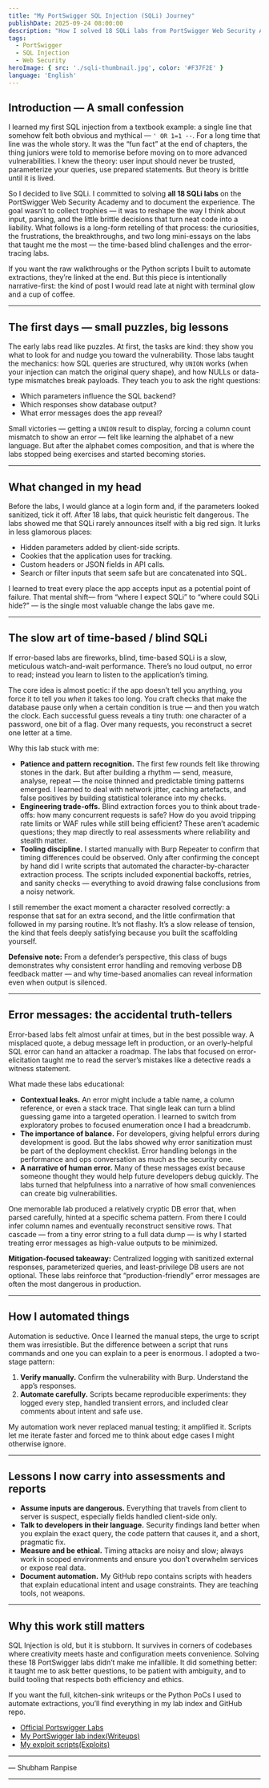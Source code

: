 ```yaml
---
title: "My PortSwigger SQL Injection (SQLi) Journey"
publishDate: 2025-09-24 08:00:00
description: "How I solved 18 SQLi labs from PortSwigger Web Security Academy, what I learned, and how I automated the exploits with Python."
tags:
  - PortSwigger
  - SQL Injection
  - Web Security
heroImage: { src: './sqli-thumbnail.jpg', color: '#F37F2E' }
language: 'English'
---
```


## Introduction — A small confession

I learned my first SQL injection from a textbook example: a single line that somehow felt both obvious and mythical — `' OR 1=1 --`. For a long time that line was the whole story. It was the “fun fact” at the end of chapters, the thing juniors were told to memorise before moving on to more advanced vulnerabilities. I knew the theory: user input should never be trusted, parameterize your queries, use prepared statements. But theory is brittle until it is lived.

So I decided to live SQLi. I committed to solving **all 18 SQLi labs** on the PortSwigger Web Security Academy and to document the experience. The goal wasn’t to collect trophies — it was to reshape the way I think about input, parsing, and the little brittle decisions that turn neat code into a liability. What follows is a long-form retelling of that process: the curiosities, the frustrations, the breakthroughs, and two long mini-essays on the labs that taught me the most — the time-based blind challenges and the error-tracing labs.

If you want the raw walkthroughs or the Python scripts I built to automate extractions, they’re linked at the end. But this piece is intentionally narrative-first: the kind of post I would read late at night with terminal glow and a cup of coffee.

---

## The first days — small puzzles, big lessons

The early labs read like puzzles. At first, the tasks are kind: they show you what to look for and nudge you toward the vulnerability. Those labs taught the mechanics: how SQL queries are structured, why `UNION` works (when your injection can match the original query shape), and how NULLs or data-type mismatches break payloads. They teach you to ask the right questions:

- Which parameters influence the SQL backend?
- Which responses show database output?
- What error messages does the app reveal?

Small victories — getting a `UNION` result to display, forcing a column count mismatch to show an error — felt like learning the alphabet of a new language. But after the alphabet comes composition, and that is where the labs stopped being exercises and started becoming stories.

---

## What changed in my head

Before the labs, I would glance at a login form and, if the parameters looked sanitized, tick it off. After 18 labs, that quick heuristic felt dangerous. The labs showed me that SQLi rarely announces itself with a big red sign. It lurks in less glamorous places:

- Hidden parameters added by client-side scripts.
- Cookies that the application uses for tracking.
- Custom headers or JSON fields in API calls.
- Search or filter inputs that seem safe but are concatenated into SQL.

I learned to treat every place the app accepts input as a potential point of failure. That mental shift— from “where I expect SQLi” to “where could SQLi hide?” — is the single most valuable change the labs gave me.

---

## The slow art of time-based / blind SQLi

If error-based labs are fireworks, blind, time-based SQLi is a slow, meticulous watch-and-wait performance. There’s no loud output, no error to read; instead you learn to listen to the application’s timing.

The core idea is almost poetic: if the app doesn’t tell you anything, you force it to tell you *when* it takes too long. You craft checks that make the database pause only when a certain condition is true — and then you watch the clock. Each successful guess reveals a tiny truth: one character of a password, one bit of a flag. Over many requests, you reconstruct a secret one letter at a time.

Why this lab stuck with me:

- **Patience and pattern recognition.** The first few rounds felt like throwing stones in the dark. But after building a rhythm — send, measure, analyse, repeat — the noise thinned and predictable timing patterns emerged. I learned to deal with network jitter, caching artefacts, and false positives by building statistical tolerance into my checks.
- **Engineering trade-offs.** Blind extraction forces you to think about trade-offs: how many concurrent requests is safe? How do you avoid tripping rate limits or WAF rules while still being efficient? These aren’t academic questions; they map directly to real assessments where reliability and stealth matter.
- **Tooling discipline.** I started manually with Burp Repeater to confirm that timing differences could be observed. Only after confirming the concept by hand did I write scripts that automated the character-by-character extraction process. The scripts included exponential backoffs, retries, and sanity checks — everything to avoid drawing false conclusions from a noisy network.

I still remember the exact moment a character resolved correctly: a response that sat for an extra second, and the little confirmation that followed in my parsing routine. It’s not flashy. It’s a slow release of tension, the kind that feels deeply satisfying because you built the scaffolding yourself.

**Defensive note:** From a defender’s perspective, this class of bugs demonstrates why consistent error handling and removing verbose DB feedback matter — and why time-based anomalies can reveal information even when output is silenced.

---

## Error messages: the accidental truth-tellers

Error-based labs felt almost unfair at times, but in the best possible way. A misplaced quote, a debug message left in production, or an overly-helpful SQL error can hand an attacker a roadmap. The labs that focused on error-elicitation taught me to read the server’s mistakes like a detective reads a witness statement.

What made these labs educational:

- **Contextual leaks.** An error might include a table name, a column reference, or even a stack trace. That single leak can turn a blind guessing game into a targeted operation. I learned to switch from exploratory probes to focused enumeration once I had a breadcrumb.
- **The importance of balance.** For developers, giving helpful errors during development is good. But the labs showed why error sanitization must be part of the deployment checklist. Error handling belongs in the performance and ops conversation as much as the security one.
- **A narrative of human error.** Many of these messages exist because someone thought they would help future developers debug quickly. The labs turned that helpfulness into a narrative of how small conveniences can create big vulnerabilities.

One memorable lab produced a relatively cryptic DB error that, when parsed carefully, hinted at a specific schema pattern. From there I could infer column names and eventually reconstruct sensitive rows. That cascade — from a tiny error string to a full data dump — is why I started treating error messages as high-value outputs to be minimized.

**Mitigation-focused takeaway:** Centralized logging with sanitized external responses, parameterized queries, and least-privilege DB users are not optional. These labs reinforce that “production-friendly” error messages are often the most dangerous in production.

---

## How I automated things

Automation is seductive. Once I learned the manual steps, the urge to script them was irresistible. But the difference between a script that runs commands and one you can explain to a peer is enormous. I adopted a two-stage pattern:

1. **Verify manually.** Confirm the vulnerability with Burp. Understand the app’s responses.
2. **Automate carefully.** Scripts became reproducible experiments: they logged every step, handled transient errors, and included clear comments about intent and safe use.

My automation work never replaced manual testing; it amplified it. Scripts let me iterate faster and forced me to think about edge cases I might otherwise ignore.

---

## Lessons I now carry into assessments and reports

- **Assume inputs are dangerous.** Everything that travels from client to server is suspect, especially fields handled client-side only.
- **Talk to developers in their language.** Security findings land better when you explain the exact query, the code pattern that causes it, and a short, pragmatic fix.
- **Measure and be ethical.** Timing attacks are noisy and slow; always work in scoped environments and ensure you don’t overwhelm services or expose real data.
- **Document automation.** My GitHub repo contains scripts with headers that explain educational intent and usage constraints. They are teaching tools, not weapons.

---

## Why this work still matters

SQL Injection is old, but it is stubborn. It survives in corners of codebases where creativity meets haste and configuration meets convenience. Solving these 18 PortSwigger labs didn’t make me infallible. It did something better: it taught me to ask better questions, to be patient with ambiguity, and to build tooling that respects both efficiency and ethics.

If you want the full, kitchen-sink writeups or the Python PoCs I used to automate extractions, you’ll find everything in my lab index and GitHub repo.

- [Official Portswigger Labs](https://portswigger.net/web-security/all-labs#sql-injection)
- [My PortSwigger lab index(Writeups)](https://shubhamranpise.com/portswigger-labs)  
- [My exploit scripts(Exploits)](https://github.com/ShubhamNR007/portswigger-labs-exploits/tree/main/SQLi)

---

— Shubham Ranpise

---